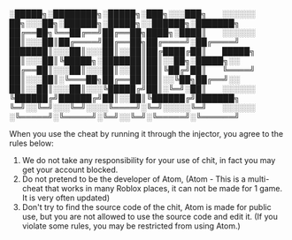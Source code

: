 
░█████╗░████████╗░█████╗░███╗░░░███╗  ░░░░░░  ██╗░░░██╗░██████╗░█████╗░░██████╗░███████╗
██╔══██╗╚══██╔══╝██╔══██╗████╗░████║  ░░░░░░  ██║░░░██║██╔════╝██╔══██╗██╔════╝░██╔════╝
███████║░░░██║░░░██║░░██║██╔████╔██║  █████╗  ██║░░░██║╚█████╗░███████║██║░░██╗░█████╗░░
██╔══██║░░░██║░░░██║░░██║██║╚██╔╝██║  ╚════╝  ██║░░░██║░╚═══██╗██╔══██║██║░░╚██╗██╔══╝░░
██║░░██║░░░██║░░░╚█████╔╝██║░╚═╝░██║  ░░░░░░  ╚██████╔╝██████╔╝██║░░██║╚██████╔╝███████╗
╚═╝░░╚═╝░░░╚═╝░░░░╚════╝░╚═╝░░░░░╚═╝  ░░░░░░  ░╚═════╝░╚═════╝░╚═╝░░╚═╝░╚═════╝░╚══════╝

When you use the cheat by running it through the injector, you agree to the rules below:
1. We do not take any responsibility for your use of chit, in fact you may get your account blocked.
2. Do not pretend to be the developer of Atom, (Atom - This is a multi-cheat that works in many Roblox places, it can not be made for 1 game. It is very often updated)
3. Don't try to find the source code of the chit, Atom is made for public use, but you are not allowed to use the source code and edit it.
(If you violate some rules, you may be restricted from using Atom.)
